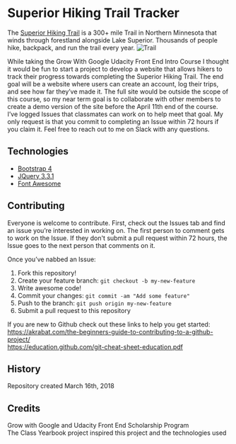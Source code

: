 # Superior Hiking Trail Tracker

The [Superior Hiking Trail](https://shta.org/) is a 300+ mile Trail in Northern Minnesota that winds through forestland alongside Lake Superior. Thousands of people hike, backpack, and run the trail every year.
![Trail](images/IMG_2499.JPG?raw=true "screenshot")

While taking the Grow With Google Udacity Front End Intro Course I thought it would be fun to start a project to develop a website that allows hikers to track their progress towards completing the Superior Hiking Trail. The end goal will be a website where users can create an account, log their trips, and see how far they’ve made it. The full site would be outside the scope of this course, so my near term goal is to collaborate with other members to create a demo version of the site before the April 11th end of the course. I’ve logged Issues that classmates can work on to help meet that goal. My only request is that you commit to completing an Issue within 72 hours if you claim it. Feel free to reach out to me on Slack with any questions.

## Technologies
- [Bootstrap 4](https://getbootstrap.com)
- [JQuery 3.3.1](http://api.jquery.com/)
- [Font Awesome](https://fontawesome.com/icons?d=gallery&m=free)


## Contributing

Everyone is welcome to contribute. First, check out the Issues tab and find an issue you’re interested in working on. The first person to comment gets to work on the Issue. If they don't submit a pull request within 72 hours, the Issue goes to the next person that comments on it.

Once you’ve nabbed an Issue:
1. Fork this repository!
2. Create your feature branch: `git checkout -b my-new-feature`
3. Write awesome code!
4. Commit your changes: `git commit -am "Add some feature"`
5. Push to the branch: `git push origin my-new-feature`
6. Submit a pull request to this repository

If you are new to Github check out these links to help you get started:  
https://akrabat.com/the-beginners-guide-to-contributing-to-a-github-project/  
https://education.github.com/git-cheat-sheet-education.pdf

## History

Repository created March 16th, 2018

## Credits

Grow with Google and Udacity Front End Scholarship Program  
The Class Yearbook project inspired this project and the technologies used
